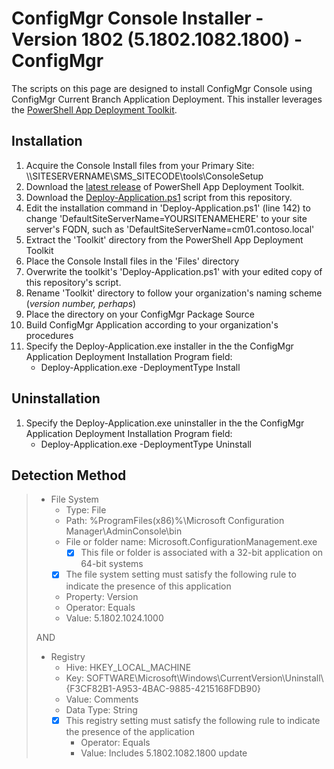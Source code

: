 # ConfigMgr Console Installer - Version 1802 (5.1802.1082.1800) - ConfigMgr

The scripts on this page are designed to install ConfigMgr Console using ConfigMgr Current Branch Application Deployment. This installer leverages the [PowerShell App Deployment Toolkit](http://psappdeploytoolkit.com/).

## Installation

1. Acquire the Console Install files from your Primary Site: \\\SITESERVERNAME\SMS_SITECODE\tools\ConsoleSetup
1. Download the [latest release](https://github.com/PSAppDeployToolkit/PSAppDeployToolkit/releases/latest) of PowerShell App Deployment Toolkit.
1. Download the [Deploy-Application.ps1](https://github.com/aentringer/CMAppScripts/raw/master/Microsoft/ConfigMgrConsole/Deploy-Application.ps1) script from this repository.
1. Edit the installation command in 'Deploy-Application.ps1' (line 142) to change 'DefaultSiteServerName=YOURSITENAMEHERE' to your site server's FQDN, such as 'DefaultSiteServerName=cm01.contoso.local'
1. Extract the 'Toolkit' directory from the PowerShell App Deployment Toolkit
1. Place the Console Install files in the 'Files' directory
1. Overwrite the toolkit's 'Deploy-Application.ps1' with your edited copy of this repository's script.
1. Rename 'Toolkit' directory to follow your organization's naming scheme (*version number, perhaps*)
1. Place the directory on your ConfigMgr Package Source
1. Build ConfigMgr Application according to your organization's procedures
1. Specify the Deploy-Application.exe installer in the the ConfigMgr Application Deployment Installation Program field:
    * Deploy-Application.exe -DeploymentType Install

## Uninstallation

1. Specify the Deploy-Application.exe uninstaller in the the ConfigMgr Application Deployment Installation Program field:
    * Deploy-Application.exe -DeploymentType Uninstall

## Detection Method

> * File System
>   * Type: File
>   * Path: %ProgramFiles(x86)%\Microsoft Configuration Manager\AdminConsole\bin
>   * File or folder name: Microsoft.ConfigurationManagement.exe
>     * [X] This file or folder is associated with a 32-bit application on 64-bit systems
>   * [X] The file system setting must satisfy the following rule to indicate the presence of this application
>   * Property: Version
>   * Operator: Equals
>   * Value: 5.1802.1024.1000
>
> AND
>
> * Registry
>   * Hive: HKEY_LOCAL_MACHINE
>   * Key: SOFTWARE\Microsoft\Windows\CurrentVersion\Uninstall\\{F3CF82B1-A953-4BAC-9885-4215168FDB90}
>   * Value: Comments
>   * Data Type: String
>   * [X] This registry setting must satisfy the following rule to indicate the presence of the application
>     * Operator: Equals
>     * Value: Includes 5.1802.1082.1800 update